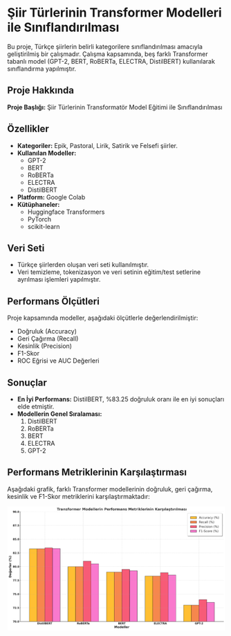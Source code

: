 # Şiir Türlerinin Transformer Modelleri ile Sınıflandırılması

Bu proje, Türkçe şiirlerin belirli kategorilere sınıflandırılması amacıyla geliştirilmiş bir çalışmadır. Çalışma kapsamında, beş farklı Transformer tabanlı model (GPT-2, BERT, RoBERTa, ELECTRA, DistilBERT) kullanılarak sınıflandırma yapılmıştır.

## Proje Hakkında

**Proje Başlığı:** Şiir Türlerinin Transformatör Model Eğitimi ile Sınıflandırılması    

## Özellikler

- **Kategoriler:** Epik, Pastoral, Lirik, Satirik ve Felsefi şiirler.
- **Kullanılan Modeller:** 
  - GPT-2
  - BERT
  - RoBERTa
  - ELECTRA
  - DistilBERT
- **Platform:** Google Colab
- **Kütüphaneler:**
  - Huggingface Transformers
  - PyTorch
  - scikit-learn

## Veri Seti

- Türkçe şiirlerden oluşan veri seti kullanılmıştır.
- Veri temizleme, tokenizasyon ve veri setinin eğitim/test setlerine ayrılması işlemleri yapılmıştır.

## Performans Ölçütleri

Proje kapsamında modeller, aşağıdaki ölçütlerle değerlendirilmiştir:
- Doğruluk (Accuracy)
- Geri Çağırma (Recall)
- Kesinlik (Precision)
- F1-Skor
- ROC Eğrisi ve AUC Değerleri

## Sonuçlar

- **En İyi Performans:** DistilBERT, %83.25 doğruluk oranı ile en iyi sonuçları elde etmiştir.
- **Modellerin Genel Sıralaması:**
  1. DistilBERT
  2. RoBERTa
  3. BERT
  4. ELECTRA
  5. GPT-2

## Performans Metriklerinin Karşılaştırması

Aşağıdaki grafik, farklı Transformer modellerinin doğruluk, geri çağırma, kesinlik ve F1-Skor metriklerini karşılaştırmaktadır:

![Performance Metrics Comparison](grafik.png)

